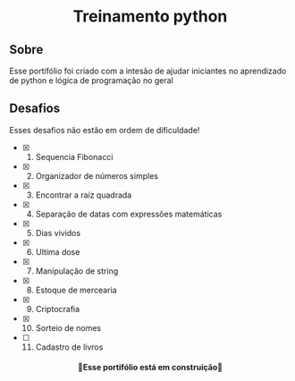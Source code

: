 <h1 align='center'>Treinamento python</h1>

## Sobre
<p>Esse portifólio foi criado com a intesão de ajudar iniciantes no aprendizado de python e lógica de programação no geral</p>

## Desafios
<p>Esses desafios não estão em ordem de dificuldade!</p>

- [x] 1. Sequencia Fibonacci
- [x] 2. Organizador de números simples
- [x] 3. Encontrar a raiz quadrada
- [x] 4. Separação de datas com expressões matemáticas
- [x] 5. Dias vividos
- [x] 6. Ultima dose
- [x] 7. Manipulação de string
- [x] 8. Estoque de mercearia
- [x] 9. Criptocrafia
- [x] 10. Sorteio de nomes
- [ ] 11. Cadastro de livros

<h4 align='center'>
🚧Esse portifólio está em construição🚧
</h4>